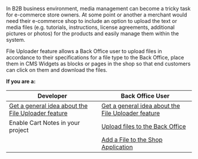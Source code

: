 In B2B business environment, media management can become a tricky task for e-commerce store owners. At some point or another a merchant would need their e-commerce shop to include an option to upload the text or media files (e.g. tutorials, instructions, license agreements, additional pictures or photos) for the products and easily manage them within the system.

File Uploader feature allows a Back Office user to upload files in accordance to their specifications for a file type to the Back Office, place them in CMS Widgets as blocks or pages in the shop so that end customers can click on them and download the files.

**If you are a:**

| Developer | Back Office User |
| --- | --- |
| [Get a general idea about the File Uploader feature](https://documentation.spryker.com/v4/docs/file-uploader-overview) | [Get a general idea about the File Uploader feature](https://documentation.spryker.com/v4/docs/file-uploader-overview) |
| Enable Cart Notes in your project | [Upload files to the Back Office](https://documentation.spryker.com/v4/docs/managing-file-tree#uploading-files) |
|   | [Add a File to the Shop Application](https://documentation.spryker.com/v4/docs/adding-content-item-widgets-to-pages-and-blocks#adding-content-item-widgets-to-pages) |